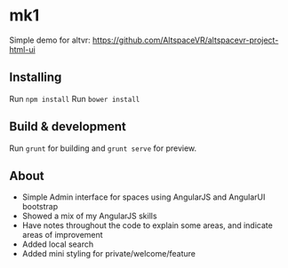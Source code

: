 # mk1
Simple demo for altvr:
https://github.com/AltspaceVR/altspacevr-project-html-ui

## Installing

Run `npm install`
Run `bower install`

## Build & development

Run `grunt` for building and `grunt serve` for preview.


## About
* Simple Admin interface for spaces using AngularJS and AngularUI bootstrap
* Showed a mix of my AngularJS skills
* Have notes throughout the code to explain some areas, and indicate areas of improvement
* Added local search
* Added mini styling for private/welcome/feature
